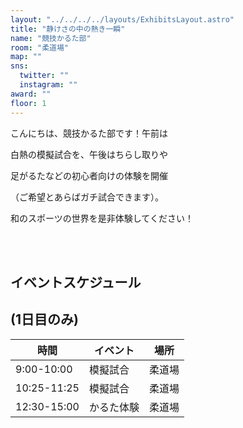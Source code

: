 ```yaml
---
layout: "../../../../layouts/ExhibitsLayout.astro"
title: "静けさの中の熱き一瞬"
name: "競技かるた部"
room: "柔道場"
map: ""
sns:
  twitter: ""
  instagram: ""
award: ""
floor: 1
---
```


こんにちは、競技かるた部です！午前は

白熱の模擬試合を、午後はちらし取りや

足がるたなどの初心者向けの体験を開催

（ご希望とあらばガチ試合できます）。

和のスポーツの世界を是非体験してください！


<br><br>

## イベントスケジュール
## (1日目のみ)

<div class="time-schedule-table">
  <div class="schedule-container">
    <table class="schedule-table">
      <thead>
        <tr>
          <th class="time-header">時間</th>
          <th class="event-header">イベント</th>
          <th class="location-header">場所</th>
        </tr>
      </thead>
      <tbody>
        <tr class="schedule-row">
          <td class="time-cell">9:00-10:00</td>
          <td class="event-cell">模擬試合</td>
          <td class="location-cell">柔道場</td>
        </tr>
        <tr class="schedule-row">
          <td class="time-cell">10:25-11:25</td>
          <td class="event-cell">模擬試合</td>
          <td class="location-cell">柔道場</td>
        </tr>
        <tr class="schedule-row">
          <td class="time-cell">12:30-15:00</td>
          <td class="event-cell">かるた体験</td>
          <td class="location-cell">柔道場</td>
        </tr>
      </tbody>
    </table>
  </div>
</div>
